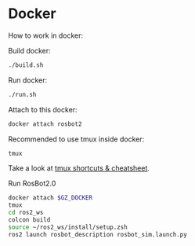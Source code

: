 # Docker

How to work in docker:

Build docker:
```bash
./build.sh
```

Run docker:
```bash
./run.sh
```

Attach to this docker:
```bash
docker attach rosbot2
```

Recommended to use tmux inside docker:
```bash
tmux
```

Take a look at [tmux shortcuts & cheatsheet](https://gist.github.com/MohamedAlaa/2961058).

Run RosBot2.0
```bash
docker attach $GZ_DOCKER
tmux
cd ros2_ws
colcon build
source ~/ros2_ws/install/setup.zsh
ros2 launch rosbot_description rosbot_sim.launch.py
```

